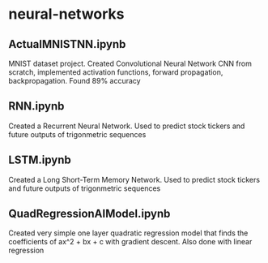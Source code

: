 # neural-networks
## ActualMNISTNN.ipynb
MNIST dataset project. Created Convolutional Neural Network CNN from scratch, implemented activation functions, forward propagation, backpropagation. Found 89% accuracy

## RNN.ipynb
Created a Recurrent Neural Network. Used to predict stock tickers and future outputs of trigonmetric sequences

## LSTM.ipynb
Created a Long Short-Term Memory Network. Used to predict stock tickers and future outputs of trigonmetric sequences

## QuadRegressionAIModel.ipynb
Created very simple one layer quadratic regression model that finds the coefficients of ax^2 + bx + c with gradient descent. Also done with linear regression
